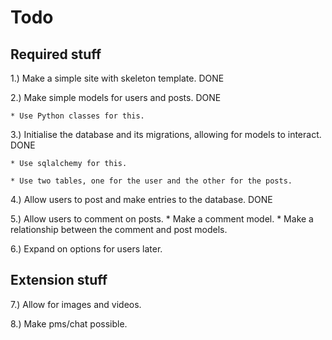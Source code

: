 # Todo

## Required stuff
1.) Make a simple site with skeleton template. DONE

2.) Make simple models for users and posts. DONE

    * Use Python classes for this.

3.) Initialise the database and its migrations, allowing for models to interact. DONE

    * Use sqlalchemy for this.

    * Use two tables, one for the user and the other for the posts.

4.) Allow users to post and make entries to the database. DONE

5.) Allow users to comment on posts.
    * Make a comment model.
    * Make a relationship between the comment and post models.

6.) Expand on options for users later.

## Extension stuff
7.) Allow for images and videos.

8.) Make pms/chat possible.
